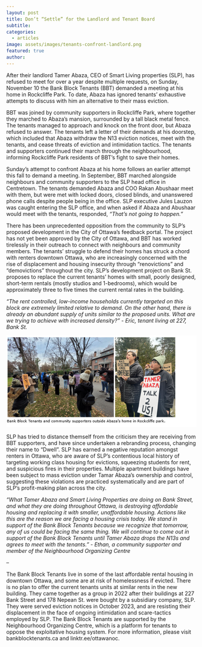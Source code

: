 ```yaml
---
layout: post
title: Don’t “Settle” for the Landlord and Tenant Board 
subtitle: 
categories:
  - articles
image: assets/images/tenants-confront-landlord.png
featured: true
author:
---
```


After their landlord Tamer Abaza, CEO of Smart Living properties (SLP), has refused to meet for over a year despite multiple requests, on Sunday, November 10 the Bank Block Tenants (BBT) demanded a meeting at his home in Rockcliffe Park. To date, Abaza has ignored tenants’ exhaustive attempts to discuss with him an alternative to their mass eviction. 

BBT was joined by community supporters in Rockcliffe Park, where together they marched to Abaza’s mansion, surrounded by a tall black metal fence. The tenants managed to approach and knock on the front door, but Abaza refused to answer. The tenants left a letter of their demands at his doorstep, which included that Abaza withdraw the N13 eviction notices, meet with the tenants, and cease threats of eviction and intimidation tactics. The tenants and supporters continued their march through the neighbourhood, informing Rockcliffe Park residents of BBT’s fight to save their homes.

Sunday’s attempt to confront Abaza at his home follows an earlier attempt this fall to demand a meeting. In September, BBT marched alongside neighbours and community supporters to the SLP head office in Centretown. The tenants demanded Abaza and COO Rakan Abushaar meet with them, but were met with locked doors, closed blinds, and unanswered phone calls despite people being in the office. SLP executive Jules Lauzon was caught entering the SLP office, and when asked if Abaza and Abushaar would meet with the tenants, responded, *“That’s not going to happen.”*

There has been unprecedented opposition from the community to SLP’s proposed development in the City of Ottawa’s feedback portal. The project has not yet been approved by the City of Ottawa, and BBT has worked tirelessly in their outreach to connect with neighbours and community members. The tenants’ struggle to defend their homes has struck a chord with renters downtown Ottawa, who are increasingly concerned with the rise of displacement and housing insecurity through “renovictions” and “demovictions” throughout the city. SLP’s development project on Bank St. proposes to replace the current tenants’ homes with small, poorly designed, short-term rentals (mostly studios and 1-bedrooms), which would be approximately three to five times the current rental rates in the building. 

*“The rent controlled, low-income households currently targeted on this block are extremely limited relative to demand. On the other hand, there is already an abundant supply of units similar to the proposed units. What are we trying to achieve with increased density?” - Eric, tenant living at 227, Bank St.*

![Bank Block Tenants and community supporters outside Abaza’s home in Rockcliffe park.](assets/images/tenants-confront-landlord2.png)

SLP has tried to distance themself from the criticism they are receiving from BBT supporters, and have since undertaken a rebranding process, changing their name to “Dwell”. SLP has earned a negative reputation amongst renters in Ottawa, who are aware of SLP’s contentious local history of targeting working class housing for evictions, squeezing students for rent, and suspicious fires in their properties. Multiple apartment buildings have been subject to mass eviction under Tamar Abaza’s ownership and control, suggesting these violations are practiced systematically and are part of SLP’s profit-making plan across the city. 

*“What Tamer Abaza and Smart Living Properties are doing on Bank Street, and what they are doing throughout Ottawa, is destroying affordable housing and replacing it with smaller, unaffordable housing. Actions like this are the reason we are facing a housing crisis today. We stand in support of the Bank Block Tenants because we recognize that tomorrow, any of us could be facing the same thing. We will continue to come out in support of the Bank Block Tenants until Tamer Abaza drops the N13s and agrees to meet with the tenants.” - Ethan, a community supporter and member of the Neighbourhood Organizing Centre*

–

The Bank Block Tenants live in some of the last affordable rental housing in downtown Ottawa, and some are at risk of homelessness if evicted. There is no plan to offer the current tenants units at similar rents in the new building. They came together as a group in 2022 after their buildings at 227 Bank Street and 178 Nepean St. were bought by a subsidiary company, SLP. They were served eviction notices in October 2023, and are resisting their displacement in the face of ongoing intimidation and scare-tactics employed by SLP. The Bank Block Tenants are supported by the Neighbourhood Organizing Centre, which is a platform for tenants to oppose the exploitative housing system. For more information, please visit bankblocktenants.ca and linktr.ee/ottawanoc.
